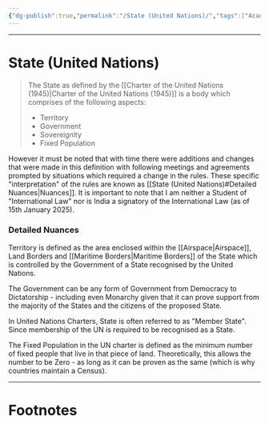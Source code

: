 ```yaml
---
{"dg-publish":true,"permalink":"/State (United Nations)/","tags":["Academics","politics"]}
---
```



---
# State (United Nations)
> The State as defined by the [[Charter of the United Nations (1945)\|Charter of the United Nations (1945)]] is a body which comprises of the following aspects:
> - Territory
> - Government
> - Sovereignity
> - Fixed Population

However it must be noted that with time there were additions and changes that were made in this definition with following meetings and agreements prompted by situations which required a change in the rules. These specific "interpretation" of the rules are known as [[State (United Nations)#Detailed Nuances\|Nuances]]. It is important to note that I am neither a Student of "International Law" nor is India a signatory of the International Law (as of 15th January 2025).

### Detailed Nuances
Territory is defined as the area enclosed within the [[Airspace\|Airspace]], Land Borders and [[Maritime Borders\|Maritime Borders]] of the State which is controlled by the Government of a State recognised by the United Nations.

The Government can be any form of Government from Democracy to Dictatorship - including even Monarchy given that it can prove support from the majority of the States and the citizens of the proposed State.

In United Nations Charters, State is often referred to as "Member State". Since membership of the UN is required to be recognised as a State.

The Fixed Population in the UN charter is defined as the minimum number of fixed people that live in that piece of land. Theoretically, this allows the number to be Zero - as long as it can be proven as the same (which is why countries maintain a Census).

---
# Footnotes